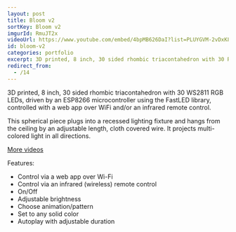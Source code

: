 ```yaml
---
layout: post
title: Bloom v2
sortKey: Bloom v2
imgurId: RmuJT2x
videoUrl: https://www.youtube.com/embed/4bpMB626DaI?list=PLUYGVM-2vDxK8WFg5BOkKtZHM2Xca_vib
id: bloom-v2
categories: portfolio
excerpt: 3D printed, 8 inch, 30 sided rhombic triacontahedron with 30 RGB LEDs. This spherical piece plugs into a recessed lighting fixture and hangs from the ceiling by an adjustable length, cloth covered wire.  It projects multi-colored light in all directions.
redirect_from:
  - /14
---
```


3D printed, 8 inch, 30 sided rhombic triacontahedron with 30 WS2811 RGB LEDs, driven by an ESP8266 microcontroller using the FastLED library, controlled with a web app over WiFi and/or an infrared remote control.

This spherical piece plugs into a recessed lighting fixture and hangs from the ceiling by an adjustable length, cloth covered wire.  It projects multi-colored light in all directions.

[More videos](https://www.youtube.com/watch?v=4bpMB626DaI&list=PLUYGVM-2vDxK8WFg5BOkKtZHM2Xca_vib)

Features:

* Control via a web app over Wi-Fi
* Control via an infrared (wireless) remote control
* On/Off
* Adjustable brightness
* Choose animation/pattern
* Set to any solid color
* Autoplay with adjustable duration
